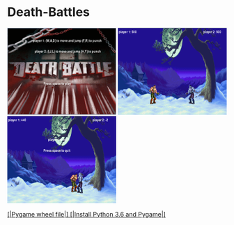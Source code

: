 # Death-Battles
<img src="https://github.com/JPerez5/Death-Battles/blob/master/Capture.PNG?raw=true" width="250" height="200" alt="Capture.png"> <img src="https://github.com/JPerez5/Death-Battles/blob/master/Capture2.PNG?raw=true" width="250" height="200" alt="Capture.png2"> <img src="https://github.com/JPerez5/Death-Battles/blob/master/Capture3.PNG?raw=true" width="250" height="200" alt="Capture.png3">

<a href="http://www.lfd.uci.edu/~gohlke/pythonlibs/#pygame"> [|Pygame wheel file|] </a> <a href="https://youtu.be/_GikMdhAhv0"> [|Install Python 3.6 and Pygame|] </a>
